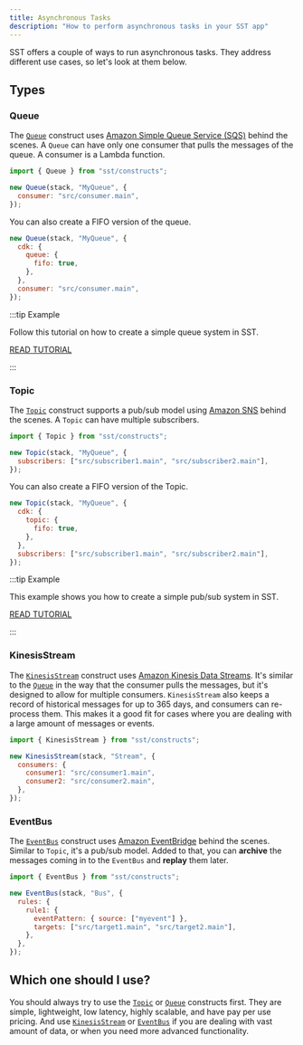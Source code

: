 ```yaml
---
title: Asynchronous Tasks
description: "How to perform asynchronous tasks in your SST app"
---
```


SST offers a couple of ways to run asynchronous tasks. They address different use cases, so let's look at them below.

## Types

### Queue

The [`Queue`](constructs/Queue.md) construct uses [Amazon Simple Queue Service (SQS)](https://docs.aws.amazon.com/AWSSimpleQueueService/latest/SQSDeveloperGuide/welcome.html) behind the scenes. A `Queue` can have only one consumer that pulls the messages of the queue. A consumer is a Lambda function.

```js
import { Queue } from "sst/constructs";

new Queue(stack, "MyQueue", {
  consumer: "src/consumer.main",
});
```

You can also create a FIFO version of the queue.

```js {3}
new Queue(stack, "MyQueue", {
  cdk: {
    queue: {
      fifo: true,
    },
  },
  consumer: "src/consumer.main",
});
```

:::tip Example

Follow this tutorial on how to create a simple queue system in SST.

[READ TUTORIAL](https://sst.dev/examples/how-to-use-queues-in-your-serverless-app.html)

:::

### Topic

The [`Topic`](constructs/Topic.md) construct supports a pub/sub model using [Amazon SNS](https://docs.aws.amazon.com/sns/latest/dg/welcome.html) behind the scenes. A `Topic` can have multiple subscribers.

```js
import { Topic } from "sst/constructs";

new Topic(stack, "MyQueue", {
  subscribers: ["src/subscriber1.main", "src/subscriber2.main"],
});
```

You can also create a FIFO version of the Topic.

```js {3}
new Topic(stack, "MyQueue", {
  cdk: {
    topic: {
      fifo: true,
    },
  },
  subscribers: ["src/subscriber1.main", "src/subscriber2.main"],
});
```

:::tip Example

This example shows you how to create a simple pub/sub system in SST.

[READ TUTORIAL](https://sst.dev/examples/how-to-use-pub-sub-in-your-serverless-app.html)

:::

### KinesisStream

The [`KinesisStream`](constructs/KinesisStream.md) construct uses [Amazon Kinesis Data Streams](https://docs.aws.amazon.com/streams/latest/dev/introduction.html). It's similar to the [`Queue`](constructs/Queue.md) in the way that the consumer pulls the messages, but it's designed to allow for multiple consumers. `KinesisStream` also keeps a record of historical messages for up to 365 days, and consumers can re-process them. This makes it a good fit for cases where you are dealing with a large amount of messages or events.

```js
import { KinesisStream } from "sst/constructs";

new KinesisStream(stack, "Stream", {
  consumers: {
    consumer1: "src/consumer1.main",
    consumer2: "src/consumer2.main",
  },
});
```

### EventBus

The [`EventBus`](constructs/EventBus.md) construct uses [Amazon EventBridge](https://docs.aws.amazon.com/eventbridge/latest/userguide/eb-what-is.html) behind the scenes. Similar to `Topic`, it's a pub/sub model. Added to that, you can **archive** the messages coming in to the `EventBus` and **replay** them later.

```js
import { EventBus } from "sst/constructs";

new EventBus(stack, "Bus", {
  rules: {
    rule1: {
      eventPattern: { source: ["myevent"] },
      targets: ["src/target1.main", "src/target2.main"],
    },
  },
});
```

## Which one should I use?

You should always try to use the [`Topic`](constructs/Topic.md) or [`Queue`](constructs/Queue.md) constructs first. They are simple, lightweight, low latency, highly scalable, and have pay per use pricing. And use [`KinesisStream`](constructs/KinesisStream.md) or [`EventBus`](constructs/EventBus.md) if you are dealing with vast amount of data, or when you need more advanced functionality.
